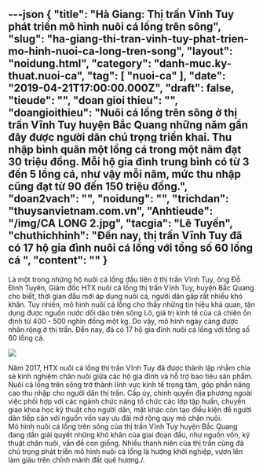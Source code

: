---json
{
    "title": "Hà Giang: Thị trấn Vĩnh Tuy phát triển mô hình nuôi cá lồng trên sông",
    "slug": "ha-giang-thi-tran-vinh-tuy-phat-trien-mo-hinh-nuoi-ca-long-tren-song",
    "layout": "noidung.html",
    "category": "danh-muc.ky-thuat.nuoi-ca",
    "tag": [
        "nuoi-ca"
    ],
    "date": "2019-04-21T17:00:00.000Z",
    "draft": false,
    "tieude": "",
    "doan gioi thieu": "",
    "doangioithieu": "Nuôi cá lồng trên sông ở thị trấn Vĩnh Tuy huyện Bắc Quang những năm gần đây được người dân chú trọng triển khai. Thu nhập bình quân một lồng cá trong một năm đạt 30 triệu đồng. Mỗi hộ gia đình trung bình có từ 3 đến 5 lồng cá, như vậy mỗi năm, mức thu nhập cũng đạt từ 90 đến 150 triệu đồng.",
    "doan2vach": "",
    "noidung": "",
    "trichdan": "thuysanvietnam.com.vn",
    "Anhtieude": "/img/CA LONG 2.jpg",
    "tacgia": "Lê Tuyến",
    "chuthichhinh": "Đến nay, thị trấn Vĩnh Tuy đã có 17 hộ gia đình nuôi cá lồng với tổng số 60 lồng cá ",
    "__content__": ""
}
---
<p>L&agrave; một trong những hộ nu&ocirc;i c&aacute; lồng đầu ti&ecirc;n ở thị trấn Vĩnh Tuy, &ocirc;ng Đỗ Đ&igrave;nh Tuy&ecirc;n, Gi&aacute;m đốc HTX nu&ocirc;i c&aacute; lồng thị trấn Vĩnh Tuy, huyện Bắc Quang cho biết, thời gian đầu mới &aacute;p dụng nu&ocirc;i c&aacute;, người d&acirc;n gặp rất nhiều kh&oacute; khăn. Tuy nhi&ecirc;n, m&ocirc; h&igrave;nh nu&ocirc;i c&aacute; lồng cho thấy những t&iacute;n hiệu khả quan, tận dụng được nguồn nước dồi d&agrave;o tr&ecirc;n s&ocirc;ng L&ocirc;, gi&aacute; trị kinh tế của c&aacute; chi&ecirc;n ổn định từ 400 - 500 ngh&igrave;n đồng một kg. Do vậy, m&ocirc; h&igrave;nh ng&agrave;y c&agrave;ng được nh&acirc;n rộng ở thị trấn. Đến nay, đ&atilde; c&oacute; 17 hộ gia đ&igrave;nh nu&ocirc;i c&aacute; lồng với tổng số 60 lồng c&aacute;.</p>

<p><img src="http://hagiangtv.vn/Uploaded/Users/btv2/images/CA%20LONGGGG.jpg" /></p>

<p>Năm 2017, HTX nu&ocirc;i c&aacute; lồng thị trấn Vĩnh Tuy đ&atilde; được th&agrave;nh lập nhằm chia sẻ kinh nghiệm chăn nu&ocirc;i giữa c&aacute;c hộ gia đ&igrave;nh v&agrave; hỗ trợ bao ti&ecirc;u sản phẩm. Nu&ocirc;i c&aacute; lồng tr&ecirc;n s&ocirc;ng trở th&agrave;nh lĩnh vực kinh tế trọng t&acirc;m, g&oacute;p phần n&acirc;ng cao thu nhập cho người d&acirc;n thị trấn. Cấp ủy, ch&iacute;nh quyền địa phương ngo&agrave;i việc phối hợp với c&aacute;c ng&agrave;nh chức năng tổ chức c&aacute;c lớp tập huấn, chuyển giao khoa học kỹ thuật cho người d&acirc;n, mặt kh&aacute;c c&ograve;n tạo điều kiện để người d&acirc;n tiếp cận với nguồn vốn vay ưu đ&atilde;i mở rộng quy m&ocirc; chăn nu&ocirc;i.<br />
M&ocirc; h&igrave;nh nu&ocirc;i c&aacute; lồng tr&ecirc;n s&ocirc;ng của thị trấn Vĩnh Tuy huyện Bắc Quang đang dần giải quyết những kh&oacute; khăn của giai đoạn đầu, như nguồn vốn, kỹ thuật chăn nu&ocirc;i, vấn đề con giống. Nhiều thanh ni&ecirc;n của thị trấn cũng đ&atilde; ch&uacute; trọng ph&aacute;t triển m&ocirc; h&igrave;nh nu&ocirc;i c&aacute; lồng l&agrave; hướng khởi nghiệp, vươn l&ecirc;n l&agrave;m gi&agrave;u tr&ecirc;n ch&iacute;nh mảnh đất qu&ecirc; hương./.</p>
